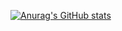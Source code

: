 [![Anurag's GitHub stats](https://github-readme-stats.vercel.app/api?username=SagaraKohsuke)](https://github.com/SagaraKohsuke/github-readme-stats)
